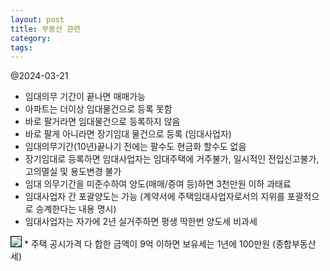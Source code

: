 ```yaml
---
layout: post
title: 부동산 관련
category: 
tags: 
---
```


@2024-03-21
* 임대의무 기간이 끝나면 매매가능
* 아파트는 더이상 임대물건으로 등록 못함
* 바로 팔거라면 임대물건으로 등록하지 않음
* 바로 팔게 아니라면 장기임대 물건으로 등록 (임대사업자)
* 임대의무기간(10년)끝나기 전에는 팔수도 현금화 할수도 없음
* 장기임대로 등록하면 임대사업자는 임대주택에 거주불가, 일시적인 전입신고불가, 고의멸실 및 용도변경 불가
* 임대 의무기간을 미준수하여 양도(매매/증여 등)하면 3천만원 이하 과태료
* 임대사업자 간 포괄양도는 가능 (계약서에 주택임대사업자로서의 지위를 포괄적으로 승계한다는 내용 명시)
* 임대사업자는 자가에 2년 실거주하면 평생 딱한번 양도세 비과세

<img style='border:solid 1px black;' src="https://image.onethelab.com/resized/1710998038.jpg" />
* 주택 공시가격 다 합한 금액이 9억 이하면 보유세는 1년에 100만원 (종합부동산세)